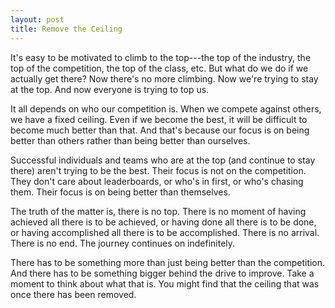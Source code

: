 ```yaml
---
layout: post
title: Remove the Ceiling
---
```


It's easy to be motivated to climb to the top---the top of the industry, the top of the competition, the top of the class, etc. But what do we do if we actually get there? Now there's no more climbing. Now we're trying to stay at the top. And now everyone is trying to top us.

It all depends on who our competition is. When we compete against others, we have a fixed ceiling. Even if we become the best, it will be difficult to become much better than that. And that's because our focus is on being better than others rather than being better than ourselves.

Successful individuals and teams who are at the top (and continue to stay there) aren't trying to be the best. Their focus is not on the competition. They don't care about leaderboards, or who's in first, or who's chasing them. Their focus is on being better than themselves.

The truth of the matter is, there is no top. There is no moment of having achieved all there is to be achieved, or having done all there is to be done, or having accomplished all there is to be accomplished. There is no arrival. There is no end. The journey continues on indefinitely.

There has to be something more than just being better than the competition. And there has to be something bigger behind the drive to improve. Take a moment to think about what that is. You might find that the ceiling that was once there has been removed.